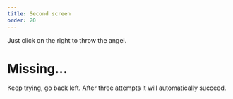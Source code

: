 ```yaml
---
title: Second screen
order: 20
---
```


Just click on the right to throw the angel.

# Missing...
Keep trying, go back left. After three attempts it will automatically succeed.
